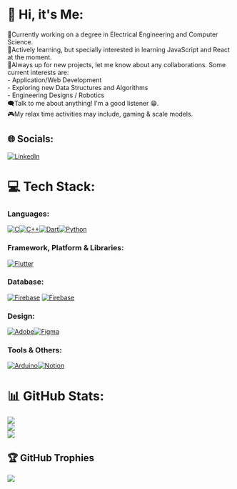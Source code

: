 # 👋 Hi, it's Me:
🔭Currently working on a degree in Electrical Engineering and Computer Science.<br>📖Actively learning, but specially interested in learning JavaScript and React at the moment.<br>👯Always up for new projects, let me know about any collaborations. Some current interests are:<br> - Application/Web Development<br> - Exploring new Data Structures and Algorithms<br> - Engineering Designs / Robotics<br>🗨️Talk to me about anything! I'm a good listener 😁.<br>🎮My relax time activities may include, gaming & scale models.


## 🌐 Socials:
[![LinkedIn](https://img.shields.io/badge/LinkedIn-%230077B5.svg?logo=linkedin&logoColor=white)](https://linkedin.com/in/achita-chitraphan)

# 💻 Tech Stack:
### Languages:
[![C](https://skillicons.dev/icons?i=c)](https://www.gnu.org/software/gnu-c-manual/gnu-c-manual.html)[![C++](https://skillicons.dev/icons?i=cpp)](https://cplusplus.com/doc/tutorial/)[![Dart](https://skillicons.dev/icons?i=dart)](https://dart.dev/)[![Python](https://skillicons.dev/icons?i=python)](https://www.python.org/)
### Framework, Platform & Libraries:
[![Flutter](https://skillicons.dev/icons?i=flutter)](https://flutter.dev/)
### Database:
[![Firebase](https://img.shields.io/badge/Firebase-039BE5?style=flat-square&logo=Firebase&logoColor=white)](https://firebase.google.com/)
[![Firebase](https://skillicons.dev/icons?i=firebase)](https://firebase.google.com/)
### Design:
[![Adobe](https://skillicons.dev/icons?i=ai,ps,pr,xd)](https://www.adobe.com/)[![Figma](https://skillicons.dev/icons?i=figma)](https://www.figma.com/)
### Tools & Others:
[![Arduino](https://skillicons.dev/icons?i=arduino)](https://www.arduino.cc/)[![Notion](https://skillicons.dev/icons?i=notion)](https://www.notion.so/)
# 📊 GitHub Stats:
![](https://github-readme-stats.vercel.app/api?username=KenjiTECHinc&theme=dark&hide_border=false&include_all_commits=false&count_private=false)<br/>
![](https://github-readme-streak-stats.herokuapp.com/?user=KenjiTECHinc&theme=dark&hide_border=false)<br/>
![](https://github-readme-stats.vercel.app/api/top-langs/?username=KenjiTECHinc&theme=dark&hide_border=false&include_all_commits=false&count_private=false&layout=compact)

## 🏆 GitHub Trophies
![](https://github-profile-trophy.vercel.app/?username=KenjiTECHinc&theme=monokai&no-frame=false&no-bg=false&margin-w=4)
